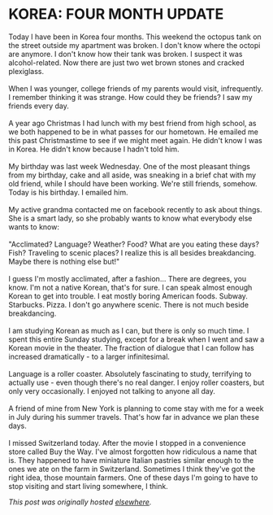 # KOREA: FOUR MONTH UPDATE

<p>Today I have been in Korea four months.  This weekend the octopus tank on the street outside my apartment was broken.  I don't know where the octopi are anymore.  I don't know how their tank was broken.  I suspect it was alcohol-related.  Now there are just two wet brown stones and cracked plexiglass.<br><br>When I was younger, college friends of my parents would visit, infrequently.  I remember thinking it was strange.  How could they be friends?  I saw my friends every day.<br><br>A year ago Christmas I had lunch with my best friend from high school, as we both happened to be in what passes for our hometown.  He emailed me this past Christmastime to see if we might meet again.  He didn't know I was in Korea.  He didn't know because I hadn't told him.<br><br>My birthday was last week Wednesday.  One of the most pleasant things from my birthday, cake and all aside, was sneaking in a brief chat with my old friend, while I should have been working.  We're still friends, somehow.  Today is his birthday.  I emailed him.<br><br>My active grandma contacted me on facebook recently to ask about things.  She is a smart lady, so she probably wants to know what everybody else wants to know:<br><br>"Acclimated?  Language?  Weather?  Food?  What are you eating these days?  Fish?  Traveling to scenic places?  I realize this is all besides breakdancing.  Maybe there is nothing else but!"<br><br>I guess I'm mostly acclimated, after a fashion...  There are degrees, you know.  I'm not a native Korean, that's for sure.  I can speak almost enough Korean to get into trouble.  I eat mostly boring American foods.  Subway.  Starbucks.  Pizza.  I don't go anywhere scenic.  There is not much beside breakdancing.<br><br>I am studying Korean as much as I can, but there is only so much time.  I spent this entire Sunday studying, except for a break when I went and saw a Korean movie in the theater.  The fraction of dialogue that I can follow has increased dramatically - to a larger infinitesimal.<br><br>Language is a roller coaster.  Absolutely fascinating to study, terrifying to actually use - even though there's no real danger.  I enjoy roller coasters, but only very occasionally.  I enjoyed not talking to anyone all day.<br><br>A friend of mine from New York is planning to come stay with me for a week in July during his summer travels.  That's how far in advance we plan these days.<br><br>I missed Switzerland today.  After the movie I stopped in a convenience store called Buy the Way.  I've almost forgotten how ridiculous a name that is.  They happened to have miniature Italian pastries similar enough to the ones we ate on the farm in Switzerland.  Sometimes I think they've got the right idea, those mountain farmers.  One of these days I'm going to have to stop visiting and start living somewhere, I think.</p>


*This post was originally hosted [elsewhere](http://planspace.blogspot.com/2009/03/korea-four-month-update.html).*

